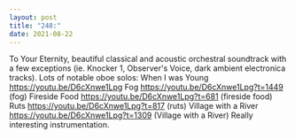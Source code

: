 ```yaml
---
layout: post
title: "248:"
date: 2021-08-22
---
```


To Your Eternity, beautiful classical and acoustic orchestral soundtrack with a few exceptions (ie. Knocker 1, Observer's Voice, dark ambient electronica tracks). Lots of notable oboe solos:
 When I was Young
https://youtu.be/D6cXnwe1Lpg
Fog 
https://youtu.be/D6cXnwe1Lpg?t=1449 (fog)
 Fireside Food
https://youtu.be/D6cXnwe1Lpg?t=681 (fireside food)
 Ruts
https://youtu.be/D6cXnwe1Lpg?t=817 (ruts)
 Village with a River
https://youtu.be/D6cXnwe1Lpg?t=1309 (Village with a River) 
Really interesting instrumentation.
